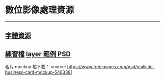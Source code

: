 # 數位影像處理資源
---
## [字體資源](font-resources.md)
<a href="https://dip.project.solmag.tw/i/newjeans.png" download>練習檔</a>
<a href="https://dip.project.solmag.tw/layer.psd" download>layer 範例 PSD</a>
---
名片 mockup 檔下載：
source: <https://www.freeimages.com/psd/realistic-business-card-mockup-5463381>
